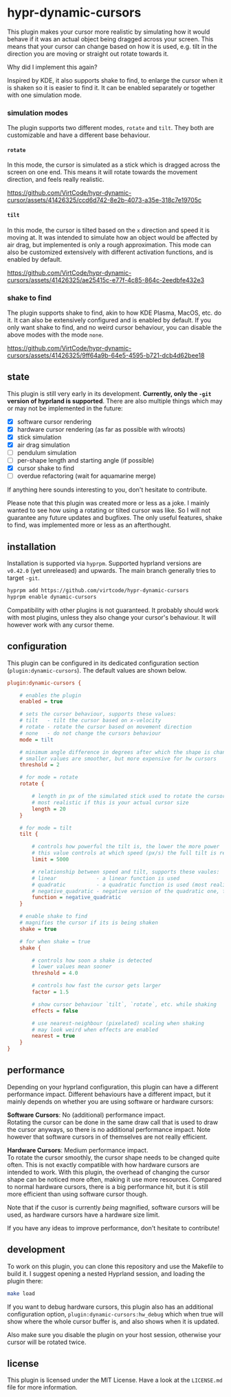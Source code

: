 # hypr-dynamic-cursors
This plugin makes your cursor more realistic by simulating how it would behave if it was an actual object being dragged across your screen. This means that your cursor can change based on how it is used, e.g. tilt in the direction you are moving or straight out rotate towards it.

Why did I implement this again?

Inspired by KDE, it also supports shake to find, to enlarge the cursor when it is shaken so it is easier to find it. It can be enabled separately or together with one simulation mode.

### simulation modes
The plugin supports two different modes, `rotate` and `tilt`. They both are customizable and have a different base behaviour.

#### `rotate`
In this mode, the cursor is simulated as a stick which is dragged across the screen on one end. This means it will rotate towards the movement direction, and feels really realistic.

https://github.com/VirtCode/hypr-dynamic-cursor/assets/41426325/ccd6d742-8e2b-4073-a35e-318c7e19705c

#### `tilt`
In this mode, the cursor is tilted based on the `x` direction and speed it is moving at. It was intended to simulate how an object would be affected by air drag, but implemented is only a rough approximation. This mode can also be customized extensively with different activation functions, and is enabled by default.

https://github.com/VirtCode/hypr-dynamic-cursors/assets/41426325/ae25415c-e77f-4c85-864c-2eedbfe432e3

### shake to find
The plugin supports shake to find, akin to how KDE Plasma, MacOS, etc. do it. It can also be extensively configured and is enabled by default. If you only want shake to find, and no weird cursor behaviour, you can disable the above modes with the mode `none`.

https://github.com/VirtCode/hypr-dynamic-cursors/assets/41426325/9ff64a9b-64e5-4595-b721-dcb4d62bee18

## state
This plugin is still very early in its development. **Currently, only the `-git` version of hyprland is supported**. There are also multiple things which may or may not be implemented in the future:

- [X] software cursor rendering
- [X] hardware cursor rendering (as far as possible with wlroots)
- [X] stick simulation
- [X] air drag simulation
- [ ] pendulum simulation
- [ ] per-shape length and starting angle (if possible)
- [X] cursor shake to find
- [ ] overdue refactoring (wait for aquamarine merge)

If anything here sounds interesting to you, don't hesitate to contribute.

Please note that this plugin was created more or less as a joke. I mainly wanted to see how using a rotating or tilted cursor was like. So I will not guarantee any future updates and bugfixes. The only useful features, shake to find, was implemented more or less as an afterthought.

## installation
Installation is supported via `hyprpm`. Supported hyprland versions are `v0.42.0` (yet unreleased) and upwards. The main branch generally tries to target `-git`.

```sh
hyprpm add https://github.com/virtcode/hypr-dynamic-cursors
hyprpm enable dynamic-cursors
```

Compatibility with other plugins is not guaranteed. It probably should work with most plugins, unless they also change your cursor's behaviour. It will however work with any cursor theme.

## configuration
This plugin can be configured in its dedicated configuration section (`plugin:dynamic-cursors`). The default values are shown below.
```ini
plugin:dynamic-cursors {

    # enables the plugin
    enabled = true

    # sets the cursor behaviour, supports these values:
    # tilt   - tilt the cursor based on x-velocity
    # rotate - rotate the cursor based on movement direction
    # none   - do not change the cursors behaviour
    mode = tilt

    # minimum angle difference in degrees after which the shape is changed
    # smaller values are smoother, but more expensive for hw cursors
    threshold = 2

    # for mode = rotate
    rotate {

        # length in px of the simulated stick used to rotate the cursor
        # most realistic if this is your actual cursor size
        length = 20
    }

    # for mode = tilt
    tilt {

        # controls how powerful the tilt is, the lower the more power
        # this value controls at which speed (px/s) the full tilt is reached
        limit = 5000

        # relationship between speed and tilt, supports these vaules:
        # linear             - a linear function is used
        # quadratic          - a quadratic function is used (most realistic to actual air drag)
        # negative_quadratic - negative version of the quadratic one, feels more aggressive
        function = negative_quadratic
    }

    # enable shake to find
    # magnifies the cursor if its is being shaken
    shake = true

    # for when shake = true
    shake {

        # controls how soon a shake is detected
        # lower values mean sooner
        threshold = 4.0

        # controls how fast the cursor gets larger
        factor = 1.5

        # show cursor behaviour `tilt`, `rotate`, etc. while shaking
        effects = false

        # use nearest-neighbour (pixelated) scaling when shaking
        # may look weird when effects are enabled
        nearest = true
    }
}
```

## performance
Depending on your hyprland configuration, this plugin can have a different performance impact. Different behaviours have a different impact, but it mainly depends on whether you are using software or hardware cursors:

**Software Cursors**: No (additional) performance impact. <br>
Rotating the cursor can be done in the same draw call that is used to draw the cursor anyways, so there is no additional performance impact. Note however that software cursors in of themselves are not really efficient.

**Hardware Cursors**: Medium performance impact. <br>
To rotate the cursor smoothly, the cursor shape needs to be changed quite often. This is not exactly compatible with how hardware cursors are intended to work. With this plugin, the overhead of changing the cursor shape can be noticed more often, making it use more resources. Compared to normal hardware cursors, there is a big performance hit, but it is still more efficient than using software cursor though.

Note that if the cusor is currently *being* magnified, software cursors will be used, as hardware cursors have a hardware size limit.

If you have any ideas to improve performance, don't hesitate to contribute!

## development
To work on this plugin, you can clone this repository and use the Makefile to build it. I suggest opening a nested Hyprland session, and loading the plugin there:

```sh
make load
```

If you want to debug hardware cursors, this plugin also has an additional configuration option, `plugin:dynamic-cursors:hw_debug` which when true will show where the whole cursor buffer is, and also shows when it is updated.

Also make sure you disable the plugin on your host session, otherwise your cursor will be rotated twice.

## license
This plugin is licensed under the MIT License. Have a look at the `LICENSE.md` file for more information.
